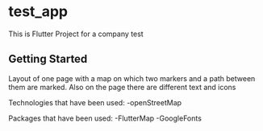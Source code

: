 # test_app

This is Flutter Project for a company test

## Getting Started

Layout of one page with a map on which two markers and a path between them are marked. Also on the page there are different text and icons

Technologies that have been used:
 -openStreetMap

Packages that have been used:
 -FlutterMap
 -GoogleFonts
